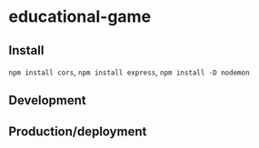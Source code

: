 # educational-game

## Install
`npm install cors`, `npm install express`, `npm install -D nodemon`

## Development

## Production/deployment